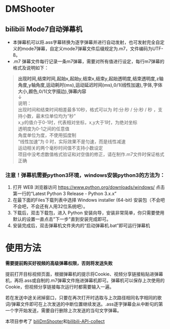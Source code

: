# DMShooter   
## bilibili Mode7自动弹幕机   
* 本弹幕机可以将.ass字幕转换为逐字弹幕并进行自动发射，也可发射完全自定义的mode7弹幕，自定义mode7弹幕文件后缀规定为.m7，文件编码为UTF-8。   
* .m7 弹幕文件每行记录一条m7弹幕，需要对所有值进行设定，每行m7弹幕的格式及说明如下：   
>**出现时间,结束时间,起始x,起始y,结束x,结束y,起始透明度,结束透明度,z轴角度,y轴角度,运动耗时(ms),运动延迟时间(ms),0/1(线性加速),字体,字体大小,颜色,0/1(文字描边),弹幕内容**   
↓   
说明：   
出现时间和结束时间相差最多10秒，格式可以为 时:分:秒 / 分:秒 / 秒 ，支持小数，最末位单位均为“秒”    
x,y的值介于0-1时，代表相对坐标，x,y大于1时，为绝对坐标   
透明度为0-1之间的任意值       
角度单位为度，不使用弧度制   
“线性加速”为 0 时，实际效果不是匀速，而是线性减速   
运动相关的两个毫秒时间值不支持小数设定   
项目中没考虑数值格式验证和对空值的修正，请在制作.m7文件时保证格式正确   
    
   
### 注意！弹幕机需要python3环境，windows安装python3的方法为：   
1. 打开 WEB 浏览器访问 https://www.python.org/downloads/windows/ 点击第一行的“Latest Python 3 Release - Python 3.x.x”   
2. 在最下面的Files下载列表中选择 Windows installer (64-bit) 安装包（不会吧不会吧，不会还有人用32位系统吧）。   
3. 下载后，双击下载包，进入 Python 安装向导，安装非常简单，你只需要使用默认的设置一直点击"下一步"直到安装完成即可。   
4. 安装完成后，双击弹幕机文件夹内的“启动弹幕机.bat”即可运行弹幕机   
   
# 使用方法
**需要提前购买好视频的高级弹幕权限，否则将发送失败**  

提前打开目标视频页面，根据弹幕机的提示将Cookie、视频分享链接粘贴进弹幕机，再将.ass或自制的.m7弹幕文件拖进弹幕机即可。弹幕机可以保存上次使用的Cookie，但视频分享链接每次运行时都需要输入一遍。   

若在发送中途关闭掉窗口，只要在再次打开时选取与上次路径相同名字相同的歌词/弹幕文件即可在上次发送的中断位置继续发送。.ass逐字弹幕会从中断句的第一个字开始发送，需要自行删除上次发送的当句文字弹幕。

本项目参考了 [biliDmShooter](https://github.com/opheliaKyouko/biliDmShooter)和[bilibili-API-collect ](https://github.com/SocialSisterYi/bilibili-API-collect)   
